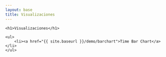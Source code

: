 ```yaml
---
layout: base
title: Visualizaciones
---
```


<div class="container">

    <h1>Visualizaciones</h1>

    <ul>
        <li><a href="{{ site.baseurl }}/demo/barchart">Time Bar Chart</a></li>
    </ul>

</div>